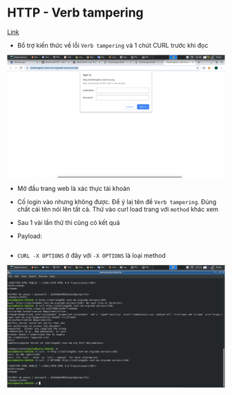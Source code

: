 # HTTP - Verb tampering

[Link](http://challenge01.root-me.org/web-serveur/ch8/)

- Bổ trợ kiến thức về lỗi `Verb tampering` và 1 chút CURL trước khi đọc

![home](image/home.png)

- Mở đầu trang web là xác thực tài khoản

- Cố login vào nhưng không được. Để ý laị tên đề `Verb tampering`. Đúng chất cái tên nói lên tất cả. Thử vào curl load trang với `mothod` khác xem

- Sau 1 vài lần thử thì cũng có kết quả

- Payload: 

```curl -X OPTIONS http://challenge01.root-me.org/web-serveur/ch8/
```

- `CURL -X OPTIONS` ở đây với `-X OPTIONS` là loại method

![flag](image/flag.png)
